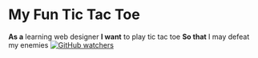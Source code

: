 # My Fun Tic Tac Toe
**As a** learning web designer
**I want** to play tic tac toe
**So that** I may defeat my enemies
[![GitHub watchers](https://badgen.net/github/watchers/Naereen/Strapdown.js/)](https://GitHub.com/Naereen/StrapDown.js/watchers/)
